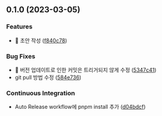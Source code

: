## 0.1.0 (2023-03-05)


### Features

* :tada: 초안 작성 ([f840c78](https://github.com/divlook/ts-library-starter/commit/f840c784708f82c5f26277c18f9b3945a26dc269))


### Bug Fixes

* :bug: 버전 업데이트로 인한 커밋은 트리거되지 않게 수정 ([5347c41](https://github.com/divlook/ts-library-starter/commit/5347c41c5426d540b7766a7b24b0b6cbc0c5b507))
* git pull 방법 수정 ([584e736](https://github.com/divlook/ts-library-starter/commit/584e73679c9763f3a05213e8dd6ea37d87510875))


### Continuous Integration

* Auto Release workflow에 pnpm install 추가 ([d04bdcf](https://github.com/divlook/ts-library-starter/commit/d04bdcf0e064d93f9923fe4c3e29ffd7fe99ee57))


